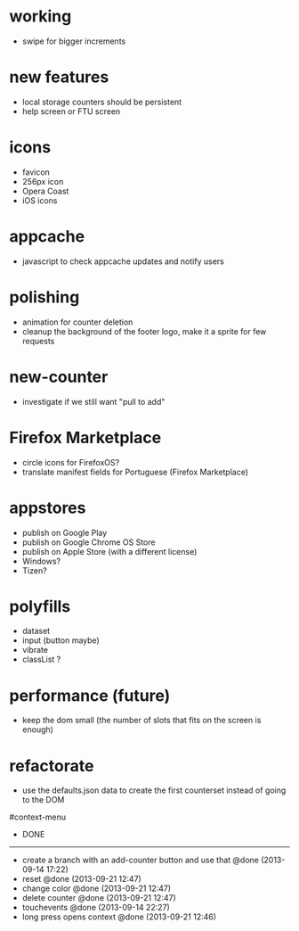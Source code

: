 # working
- swipe for bigger increments

# new features
- local storage counters should be persistent
- help screen or FTU screen

# icons
- favicon
- 256px icon
- Opera Coast
- iOS icons

# appcache
- javascript to check appcache updates and notify users

# polishing
- animation for counter deletion
- cleanup the background of the footer logo, make it a sprite for few requests

# new-counter
- investigate if we still want "pull to add"

# Firefox Marketplace
- circle icons for FirefoxOS?
- translate manifest fields for Portuguese (Firefox Marketplace)

# appstores
- publish on Google Play
- publish on Google Chrome OS Store
- publish on Apple Store (with a different license)
- Windows?
- Tizen?

# polyfills
- dataset
- input (button maybe)
- vibrate
- classList ?

# performance (future)
- keep the dom small (the number of slots that fits on the screen is enough)

# refactorate
- use the defaults.json data to create the first counterset instead of going to the DOM

#context-menu
- DONE

-----
+ create a branch with an add-counter button and use that @done (2013-09-14 17:22)
+ reset @done (2013-09-21 12:47)
+ change color @done (2013-09-21 12:47)
+ delete counter @done (2013-09-21 12:47)
+ touchevents @done (2013-09-14 22:27)
+ long press opens context @done (2013-09-21 12:46)
